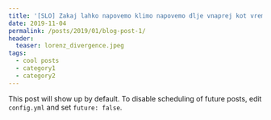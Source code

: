 ```yaml
---
title: '[SLO] Zakaj lahko napovemo klimo napovemo dlje vnaprej kot vreme?'
date: 2019-11-04
permalink: /posts/2019/01/blog-post-1/
header:
  teaser: lorenz_divergence.jpeg
tags:
  - cool posts
  - category1
  - category2
---
```


This post will show up by default. To disable scheduling of future posts, edit `config.yml` and set `future: false`.
